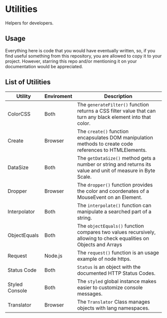 # Utilities

Helpers for developers.

## Usage

Everything here is code that you would have eventually written, so, if you find useful something from this repository, you are allowed to copy it to your project. However, starring this repo and/or mentioning it on your documentation would be appreciated.

## List of Utilities

| Utility        | Enviroment | Description                                                                                                       |
| -------------- | ---------- | ----------------------------------------------------------------------------------------------------------------- |
| ColorCSS       | Both       | The `generateFilter()` function returns a CSS filter value that can turn any black element into that color.       |
| Create         | Browser    | The `create()` function encapsulates DOM manipulation methods to create code references to HTMLElements.          |
| DataSize       | Both       | The `getDataSize()` method gets a number or string and returns its value and unit of measure in Byte Scale.       |
| Dropper        | Browser    | The `dropper()` function provides the color and coordenates of a MouseEvent on an Element.                        |
| Interpolator   | Both       | The `interpolate()` function can manipulate a searched part of a string.                                          |
| ObjectEquals   | Both       | The `objectEquals()` function compares two values recursively, allowing to check equalities on Objects and Arrays |
| Request        | Node.js    | The `request()` function is an usage example of node https.                                                       |
| Status Code    | Both       | `Status` is an object with the documented HTTP Status Codes.                                                      |
| Styled Console | Both       | The `styled` global instance makes easier to customize console messages.                                          |
| Translator     | Browser    | The `Translator` Class manages objects with lang namespaces.                                                      |
